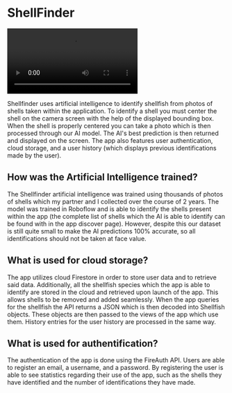 # ShellFinder

![Capture Demo](Media/capture.mov)

Shellfinder uses artificial intelligence to identify shellfish from photos of shells taken within the application. To identify a shell you must center the shell on the camera screen with the help of the displayed bounding box. When the shell is properly centered you can take a photo which is then processed through our AI model. The AI's best prediction is then returned and displayed on the screen. The app also features user authentication, cloud storage, and a user history (which displays previous identifications made by the user).

## How was the Artificial Intelligence trained?

The Shellfinder artificial intelligence was trained using thousands of photos of shells which my partner and I collected over the course of 2 years. The model was trained in Roboflow and is able to identify the shells present within the app (the complete list of shells which the AI is able to identify can be found with in the app discover page). However, despite this our dataset is still quite small to make the AI predictions 100% accurate, so all identifications should not be taken at face value.

## What is used for cloud storage?

The app utilizes cloud Firestore in order to store user data and to retrieve said data. Additionally, all the shellfish species which the app is able to identify are stored in the cloud and retrieved upon launch of the app. This allows shells to be removed and added seamlessly. When the app queries for the shellfish the API returns a JSON which is then decoded into Shellfish objects. These objects are then passed to the views of the app which use them. History entries for the user history are processed in the same way.

## What is used for authentification?

The authentication of the app is done using the FireAuth API. Users are able to register an email, a username, and a password. By registering the user is able to see statistics regarding their use of the app, such as the shells they have identified and the number of identifications they have made.
